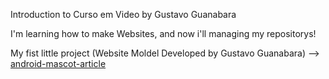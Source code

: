 Introduction to Curso em Video by Gustavo Guanabara

I'm learning how to make Websites, and now i'll managing my repositorys!

My fist little project (Website Moldel Developed by Gustavo Guanabara) --> [android-mascot-article](https://sv-davi.github.io/first-project/)
